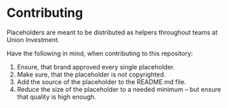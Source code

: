# Contributing

Placeholders are meant to be distributed as helpers throughout teams at Union Investment.

Have the following in mind, when contributing to this repository:

1. Ensure, that brand approved every single placeholder.
2. Make sure, that the placeholder is not copyrighted.
3. Add the source of the placeholder to the README.md file.
4. Reduce the size of the placeholder to a needed minimum – but ensure that quality is high enough.
